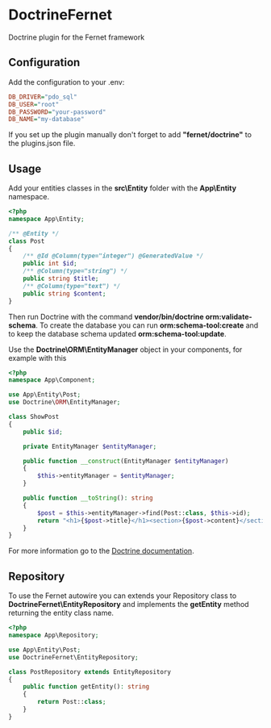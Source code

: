 # DoctrineFernet 

Doctrine plugin for the Fernet framework

## Configuration

Add the configuration to your .env:

```ini
DB_DRIVER="pdo_sql"
DB_USER="root"
DB_PASSWORD="your-password"
DB_NAME="my-database"
```

If you set up the plugin manually don't forget to add **"fernet/doctrine"** to the plugins.json file.

## Usage

Add your entities classes in the **src\Entity** folder with the **App\Entity** namespace.

```php
<?php
namespace App\Entity;

/** @Entity */
class Post
{
    /** @Id @Column(type="integer") @GeneratedValue */
    public int $id;
    /** @Column(type="string") */
    public string $title;
    /** @Column(type="text") */
    public string $content;
}
```

Then run Doctrine with the command  **vendor/bin/doctrine orm:validate-schema**. To create the database you can run
**orm:schema-tool:create** and to keep the database schema updated **orm:schema-tool:update**.

Use the **Doctrine\ORM\EntityManager** object in your components, for example with this <ShowPost id="1">

```php
<?php
namespace App\Component;

use App\Entity\Post;
use Doctrine\ORM\EntityManager;

class ShowPost
{
    public $id;

    private EntityManager $entityManager;

    public function __construct(EntityManager $entityManager)
    {
        $this->entityManager = $entityManager;
    }

    public function __toString(): string
    {
        $post = $this->entityManager->find(Post::class, $this->id);
        return "<h1>{$post->title}</h1><section>{$post->content}</section>";
    }
}
```

For more information go to the [Doctrine documentation](https://www.doctrine-project.org/projects/orm.html).

## Repository

To use the Fernet autowire you can extends your Repository class to **DoctrineFernet\EntityRepository** and implements the **getEntity** method returning the entity class name.

```php
<?php
namespace App\Repository;

use App\Entity\Post;
use DoctrineFernet\EntityRepository;

class PostRepository extends EntityRepository
{
    public function getEntity(): string
    {
        return Post::class;
    }
}
```
